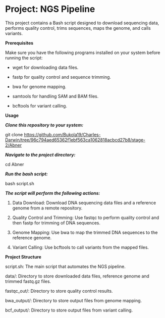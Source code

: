 # Project: NGS Pipeline
This project contains a Bash script designed to download sequencing data, performs quality control, trims sequences, maps the genome, and calls variants.

**Prerequisites**

Make sure you have the following programs installed on your system before running the script:

* wget for downloading data files.
+ fastp for quality control and sequence trimming.
- bwa for genome mapping.
+ samtools for handling SAM and BAM files.
* bcftools for variant calling.

**Usage**

***Clone this repository to your system:***

git clone https://github.com/Bukola19/Charles-Darwin/tree/96c794aed65362f1ebf563ca1062818acbcd27b8/stage-2/Abner

***Navigate to the project directory:***

cd Abner

***Run the bash script:***

bash script.sh

***The script will perform the following actions:***

1. Data Download: Download DNA sequencing data files and a reference genome from a remote repository.

2. Quality Control and Trimming: Use fastqc to perform quality control and then fastp for trimming of DNA sequences.

3. Genome Mapping: Use bwa to map the trimmed DNA sequences to the reference genome.

4. Variant Calling: Use bcftools to call variants from the mapped files.

**Project Structure**

script.sh: The main script that automates the NGS pipeline.

data/: Directory to store downloaded data files, reference genome and trimmed fastq.gz files.

fastqc_out/: Directory to store quality control results.

bwa_output/: Directory to store output files from genome mapping.

bcf_output/: Directory to store output files from variant calling.
